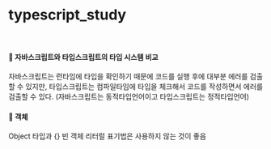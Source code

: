 # typescript_study

<br/>

#### 🔮 자바스크립트와 타입스크립트의 타입 시스템 비교

자바스크립트는 런타임에 타입을 확인하기 때문에 코드를 실행 후에 대부분 에러를 검출할 수 있지만, 타입스크립트는 컴파일타임에 타입을 체크해서 코드를 작성하면서 에러를 검출할 수 있다. (자바스크립트는 동적타입언어이고 타입스크립트는 정적타입언어)

#### 🔮 객체

Object 타입과 {} 빈 객체 리터럴 표기법은 사용하지 않는 것이 좋음
